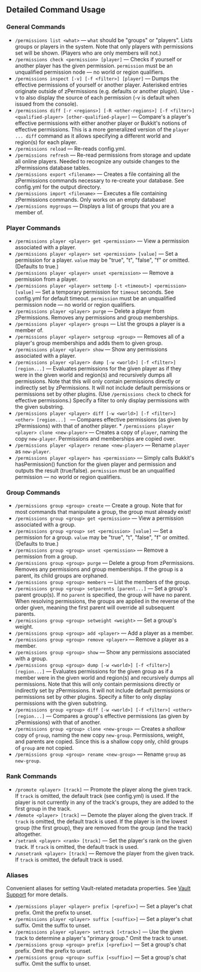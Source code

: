 ## Detailed Command Usage ##

### General Commands ###

*   `/permissions list <what>` &mdash; `what` should be "groups" or "players". Lists groups or players in the system. Note that only players with permissions set will be shown. (Players who are only members will not.)
*   `/permissions check <permission> [player]` &mdash; Checks if yourself or another player has the given permission. `permission` must be an unqualified permission node &mdash; no world or region qualifiers.
*   `/permissions inspect [-v] [-f <filter>] [player]` &mdash; Dumps the effective permissions of yourself or another player. Asterisked entries originate outside of zPermissions (e.g. defaults or another plugin). Use -v to also display the source of each permission (-v is default when issued from the console).
*   `/permissions diff [-r <regions>] [-R <other-regions>] [-f <filter>] <qualified-player> [other-qualified-player]` &mdash; Compare's a player's effective permissions with either another player or Bukkit's notions of effective permissions. This is a more generalized version of the `player ... diff` command as it allows specifying a different world and region(s) for each player.
*   `/permissions reload` &mdash; Re-reads config.yml.
*   `/permissions refresh` &mdash; Re-read permissions from storage and update all online players. Needed to recognize any outside changes to the zPermissions database tables.
*   `/permissions export <filename>` &mdash; Creates a file containing all the zPermissions commands necessary to re-create your database. See config.yml for the output directory.
*   `/permissions import <filename>` &mdash; Executes a file containing zPermissions commands. Only works on an empty database!
*   `/permissions mygroups` &mdash; Displays a list of groups that you are a member of.

### Player Commands ###

*   `/permissions player <player> get <permission>` &mdash; View a permission associated with a player.
*   `/permissions player <player> set <permission> [value]` &mdash; Set a permission for a player. `value` may be "true", "t", "false", "f" or omitted.  (Defaults to true.)
*   `/permissions player <player> unset <permission>` &mdash; Remove a permission from a player.
*   `/permissions player <player> settemp [-t <timeout>] <permission> [value]` &mdash; Set a temporary permission for `timeout` seconds. See config.yml for default timeout. `permission` must be an unqualified permission node &mdash; no world or region qualifiers.
*   `/permissions player <player> purge` &mdash; Delete a player from zPermissions. Removes any permissions and group memberships.
*   `/permissions player <player> groups` &mdash; List the groups a player is a member of.
*   `/permissions player <player> setgroup <group>` &mdash; Removes all of a player's group memberships and adds them to given group.
*   `/permissions player <player> show` &mdash; Show any permissions associated with a player.
*   `/permissions player <player> dump [-w <world>] [-f <filter>] [region...]` &mdash; Evaluates permissions for the given player as if they were in the given world and region(s) and recursively dumps all permissions. Note that this will only contain permissions directly or indirectly set by zPermissions. It will not include default permissions or permissions set by other plugins. (Use `/permissions check` to check for effective permissions.) Specify a filter to only display permissions with the given substring.
*   `/permissions player <player> diff [-w <world>] [-f <filter>] <other> [region...] ` &mdash; Compares effective permissions (as given by zPermissions) with that of another player. *   `/permissions player <player> clone <new-player>` &mdash; Creates a copy of `player`, naming the copy `new-player`. Permissions and memberships are copied over.
*   `/permissions player <player> rename <new-player>` &mdash; Rename `player` as `new-player`.
*   `/permissions player <player> has <permission>` &mdash; Simply calls Bukkit's hasPermission() function for the given player and permission and outputs the result (true/false). `permission` must be an unqualified permission &mdash; no world or region qualifiers.

### Group Commands ###

*   `/permissions group <group> create` &mdash; Create a group. Note that for most commands that manipulate a group, the group must already exist!
*   `/permissions group <group> get <permission>` &mdash; View a permission associated with a group.
*   `/permissions group <group> set <permission> [value]` &mdash; Set a permission for a group. `value` may be "true", "t", "false", "f" or omitted. (Defaults to true.)
*   `/permissions group <group> unset <permission>` &mdash; Remove a permission from a group.
*   `/permissions group <group> purge` &mdash; Delete a group from zPermissions. Removes any permissions and group memberships. If the group is a parent, its child groups are orphaned.
*   `/permissions group <group> members` &mdash; List the members of the group.
*   `/permissions group <group> setparents [parent...]` &mdash; Set a group's parent group(s). If no `parent` is specified, the group will have no parent. When resolving permissions, the groups are applied in the reverse of the order given, meaning the first parent will override all subsequent parents.
*   `/permissions group <group> setweight <weight>` &mdash; Set a group's weight.
*   `/permissions group <group> add <player>` &mdash; Add a player as a member.
*   `/permissions group <group> remove <player>` &mdash; Remove a player as a member.
*   `/permissions group <group> show` &mdash; Show any permissions associated with a group.
*   `/permissions group <group> dump [-w <world>] [-f <filter>] [region...]` &mdash; Evaluates permissions for the given group as if a member were in the given world and region(s) and recursively dumps all permissions. Note that this will only contain permissions directly or indirectly set by zPermissions. It will not include default permissions or permissions set by other plugins. Specify a filter to only display permissions with the given substring.
*   `/permissions group <group> diff [-w <world>] [-f <filter>] <other> [region...]` &mdash; Compares a group's effective permissions (as given by zPermissions) with that of another.
*   `/permissions group <group> clone <new-group>` &mdash; Creates a *shallow* copy of `group`, naming the new copy `new-group`. Permissions, weight, and parents are copied. Since this is a shallow copy only, child groups of `group` are not copied.
*   `/permissions group <group> rename <new-group>` &mdash; Rename `group` as `new-group`.

### Rank Commands ###

*   `/promote <player> [track]` &mdash; Promote the player along the given track. If `track` is omitted, the default track (see config.yml) is used. If the player is not currently in any of the track's groups, they are added to the first group in the track.
*   `/demote <player> [track]` &mdash; Demote the player along the given track. If `track` is omitted, the default track is used. If the player is in the lowest group (the first group), they are removed from the group (and the track) altogether.
*   `/setrank <player> <rank> [track]` &mdash; Set the player's rank on the given track. If `track` is omitted, the default track is used.
*   `/unsetrank <player> [track]` &mdash; Remove the player from the given track. If `track` is omitted, the default track is used.

### Aliases ###

Convenient aliases for setting Vault-related metadata properties. See [Vault Support](http://dev.bukkit.org/server-mods/zpermissions/pages/vault-support) for more details.

*   `/permissions player <player> prefix [<prefix>]` &mdash; Set a player's chat prefix. Omit the prefix to unset.
*   `/permissions player <player> suffix [<suffix>]` &mdash; Set a player's chat suffix. Omit the suffix to unset.
*   `/permissions player <player> settrack [<track>]` &mdash; Use the given track to determine a player's "primary group." Omit the track to unset.
*   `/permissions group <group> prefix [<prefix>]` &mdash; Set a group's chat prefix. Omit the prefix to unset.
*   `/permissions group <group> suffix [<suffix>]` &mdash; Set a group's chat suffix. Omit the suffix to unset.

